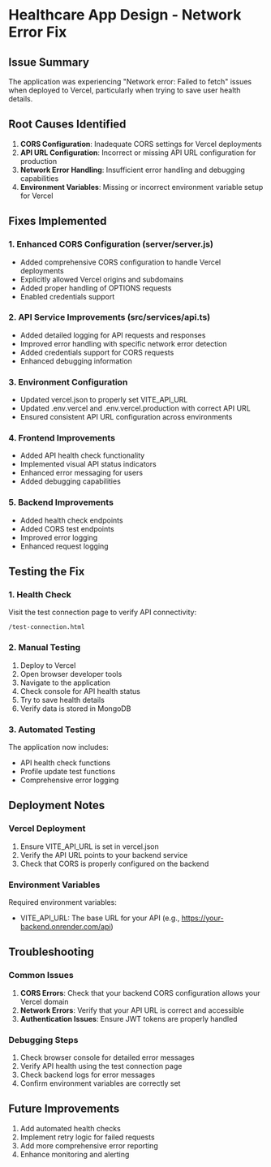# Healthcare App Design - Network Error Fix

## Issue Summary
The application was experiencing "Network error: Failed to fetch" issues when deployed to Vercel, particularly when trying to save user health details.

## Root Causes Identified
1. **CORS Configuration**: Inadequate CORS settings for Vercel deployments
2. **API URL Configuration**: Incorrect or missing API URL configuration for production
3. **Network Error Handling**: Insufficient error handling and debugging capabilities
4. **Environment Variables**: Missing or incorrect environment variable setup for Vercel

## Fixes Implemented

### 1. Enhanced CORS Configuration (server/server.js)
- Added comprehensive CORS configuration to handle Vercel deployments
- Explicitly allowed Vercel origins and subdomains
- Added proper handling of OPTIONS requests
- Enabled credentials support

### 2. API Service Improvements (src/services/api.ts)
- Added detailed logging for API requests and responses
- Improved error handling with specific network error detection
- Added credentials support for CORS requests
- Enhanced debugging information

### 3. Environment Configuration
- Updated vercel.json to properly set VITE_API_URL
- Updated .env.vercel and .env.vercel.production with correct API URL
- Ensured consistent API URL configuration across environments

### 4. Frontend Improvements
- Added API health check functionality
- Implemented visual API status indicators
- Enhanced error messaging for users
- Added debugging capabilities

### 5. Backend Improvements
- Added health check endpoints
- Added CORS test endpoints
- Improved error logging
- Enhanced request logging

## Testing the Fix

### 1. Health Check
Visit the test connection page to verify API connectivity:
```
/test-connection.html
```

### 2. Manual Testing
1. Deploy to Vercel
2. Open browser developer tools
3. Navigate to the application
4. Check console for API health status
5. Try to save health details
6. Verify data is stored in MongoDB

### 3. Automated Testing
The application now includes:
- API health check functions
- Profile update test functions
- Comprehensive error logging

## Deployment Notes

### Vercel Deployment
1. Ensure VITE_API_URL is set in vercel.json
2. Verify the API URL points to your backend service
3. Check that CORS is properly configured on the backend

### Environment Variables
Required environment variables:
- VITE_API_URL: The base URL for your API (e.g., https://your-backend.onrender.com/api)

## Troubleshooting

### Common Issues
1. **CORS Errors**: Check that your backend CORS configuration allows your Vercel domain
2. **Network Errors**: Verify that your API URL is correct and accessible
3. **Authentication Issues**: Ensure JWT tokens are properly handled

### Debugging Steps
1. Check browser console for detailed error messages
2. Verify API health using the test connection page
3. Check backend logs for error messages
4. Confirm environment variables are correctly set

## Future Improvements
1. Add automated health checks
2. Implement retry logic for failed requests
3. Add more comprehensive error reporting
4. Enhance monitoring and alerting